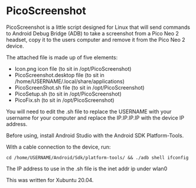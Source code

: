 # PicoScreenshot

PicoScreenshot is a little script designed for Linux that will send commands to Android Debug Bridge (ADB) to take a screenshot from a Pico Neo 2 headset, copy it to the users computer and remove it from the Pico Neo 2 device.

The attached file is made up of five elements:

-  Icon.png icon file (to sit in /opt/PicoScreenshot)
-  PicoScreenshot.desktop file (to sit in /home/USERNAME/.local/share/applications)
-  PicoScreenShot.sh file (to sit in /opt/PicoScreenshot)
-  PicoSetup.sh (to sit in /opt/PicoScreenshot)
-  PicoFix.sh (to sit in /opt/PicoScreenshot)

You will need to edit the .sh file to replace the USERNAME with your username for your computer and replace the IP.IP.IP.IP with the device IP address.

Before using, install Android Studio with the Android SDK Platform-Tools.

With a cable connection to the device, run:

```cd /home/USERNAME/Android/Sdk/platform-tools/ && ./adb shell ifconfig```

The IP address to use in the .sh file is the inet addr ip under wlan0

This was written for Xubuntu 20.04.
